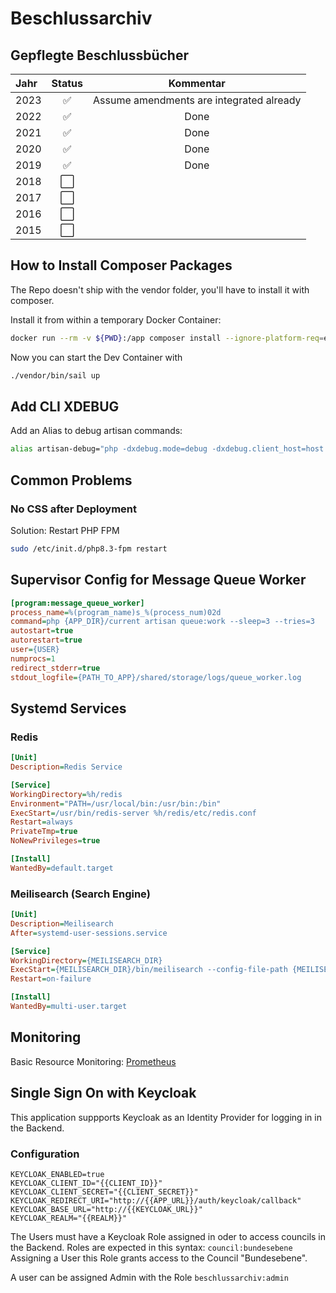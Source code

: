 # Beschlussarchiv

## Gepflegte Beschlussbücher

| Jahr | Status |                Kommentar                 |
| :--- | :----: | :--------------------------------------: |
| 2023 |   ✅   | Assume amendments are integrated already |
| 2022 |   ✅   |                   Done                   |
| 2021 |   ✅   |                   Done                   |
| 2020 |   ✅   |                   Done                   |
| 2019 |   ✅   |                   Done                   |
| 2018 |   ⬜   |                                          |
| 2017 |   ⬜   |                                          |
| 2016 |   ⬜   |                                          |
| 2015 |   ⬜   |                                          |

## How to Install Composer Packages

The Repo doesn't ship with the vendor folder, you'll have to install it with composer.

Install it from within a temporary Docker Container:

```bash
docker run --rm -v ${PWD}:/app composer install --ignore-platform-req=ext-pcntl
```

Now you can start the Dev Container with

```bash
./vendor/bin/sail up
```

## Add CLI XDEBUG

Add an Alias to debug artisan commands:

```bash
alias artisan-debug="php -dxdebug.mode=debug -dxdebug.client_host=host.docker.internal -dxdebug.client_port=9003 -dxdebug.start_with_request=yes artisan"
```

## Common Problems

### No CSS after Deployment

Solution: Restart PHP FPM

```sh
sudo /etc/init.d/php8.3-fpm restart
```

## Supervisor Config for Message Queue Worker

```ini
[program:message_queue_worker]
process_name=%(program_name)s_%(process_num)02d
command=php {APP_DIR}/current artisan queue:work --sleep=3 --tries=3
autostart=true
autorestart=true
user={USER}
numprocs=1
redirect_stderr=true
stdout_logfile={PATH_TO_APP}/shared/storage/logs/queue_worker.log
```

## Systemd Services

### Redis

```ini
[Unit]
Description=Redis Service

[Service]
WorkingDirectory=%h/redis
Environment="PATH=/usr/local/bin:/usr/bin:/bin"
ExecStart=/usr/bin/redis-server %h/redis/etc/redis.conf
Restart=always
PrivateTmp=true
NoNewPrivileges=true

[Install]
WantedBy=default.target
```

### Meilisearch (Search Engine)

```ini
[Unit]
Description=Meilisearch
After=systemd-user-sessions.service

[Service]
WorkingDirectory={MEILISEARCH_DIR}
ExecStart={MEILISEARCH_DIR}/bin/meilisearch --config-file-path {MEILISEARCH_DIR}/config.toml
Restart=on-failure

[Install]
WantedBy=multi-user.target
```

## Monitoring

Basic Resource Monitoring:
[Prometheus](<https://monitor.open-administration.de/graph?g0.expr=sum%20by%20(user)%20(memory_usage%7Buser%3D~%22opa02-tools_beschlussarchiv%22%7D)%20or%20memory_usage%7Buser%3D~%22opa02-tools_beschlussarchiv%22%7D&g0.tab=0&g0.stacked=1&g0.show_exemplars=0&g0.range_input=12h&g0.end_input=2024-09-09%2019%3A24%3A35&g0.moment_input=2024-09-09%2019%3A24%3A35&g1.expr=%20rate(cpu_usage%7Buser%3D~%22opa02-tools_beschlussarchiv%22%7D%5B30s%5D)%20*%20100&g1.tab=0&g1.stacked=1&g1.show_exemplars=0&g1.range_input=12h&g1.end_input=2024-09-07%2019%3A32%3A31&g1.moment_input=2024-09-07%2019%3A32%3A31>)

## Single Sign On with Keycloak

This application suppports Keycloak as an Identity Provider for logging in in the Backend.

### Configuration

```env
KEYCLOAK_ENABLED=true
KEYCLOAK_CLIENT_ID="{{CLIENT_ID}}"
KEYCLOAK_CLIENT_SECRET="{{CLIENT_SECRET}}"
KEYCLOAK_REDIRECT_URI="http://{{APP_URL}}/auth/keycloak/callback"
KEYCLOAK_BASE_URL="http://{{KEYCLOAK_URL}}"
KEYCLOAK_REALM="{{REALM}}"
```

The Users must have a Keycloak Role assigned in oder to access councils in the Backend.
Roles are expected in this syntax:
`council:bundesebene`
Assigning a User this Role grants access to the Council "Bundesebene".

A user can be assigned Admin with the Role `beschlussarchiv:admin`
